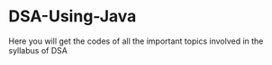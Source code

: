 # DSA-Using-Java
Here you will get the codes of all the important topics involved in the syllabus of DSA
